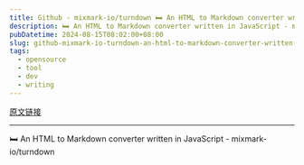 ```yaml
---
title: Github - mixmark-io/turndown 🛏 An HTML to Markdown converter written in JavaScript
description: 🛏 An HTML to Markdown converter written in JavaScript - mixmark-io/turndown
pubDatetime: 2024-08-15T08:02:00+08:00
slug: github-mixmark-io-turndown-an-html-to-markdown-converter-written-in-javascript
tags: 
  - opensource
  - tool
  - dev
  - writing
---
```


[原文链接](https://github.com/mixmark-io/turndown)

---

🛏 An HTML to Markdown converter written in JavaScript - mixmark-io/turndown

